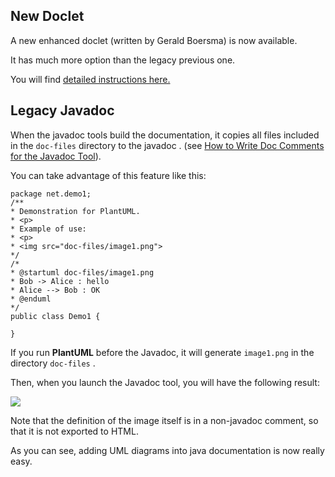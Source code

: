 ## New Doclet
A new enhanced doclet (written by Gerald Boersma) is now available.

It has much more option than the legacy previous one.

You will find [detailed instructions here.](https://github.com/gboersma/uml-java-doclet)



## Legacy Javadoc
When the javadoc tools build the documentation, it copies all files
included in the ``doc-files`` directory to the javadoc . (see [How to Write Doc Comments for the Javadoc Tool](http://www.oracle.com/technetwork/java/javase/documentation/index-137868.html)).

You can take advantage of this feature like this:

```
package net.demo1;
/**
* Demonstration for PlantUML.
* <p>
* Example of use:
* <p>
* <img src="doc-files/image1.png">
*/
/*
* @startuml doc-files/image1.png
* Bob -> Alice : hello
* Alice --> Bob : OK
* @enduml
*/
public class Demo1 {

}
```

If you run **PlantUML** before the Javadoc, it will generate ``image1.png``
in the directory ``doc-files`` .

Then, when you launch the Javadoc tool, you will have the following result:

![](javadoc01.png)

Note that the definition of the image itself is in a non-javadoc
comment, so that it is not exported to HTML.

As you can see, adding UML diagrams into java documentation is now really easy.


